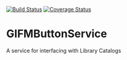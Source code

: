 [![Build Status](https://github.com/TAMULib/GIFMButtonService/workflows/Build/badge.svg)](https://github.com/TAMULib/GIFMButtonService/actions?query=workflow%3ABuild)
[![Coverage Status](https://coveralls.io/repos/github/TAMULib/GIFMButtonService/badge.svg)](https://coveralls.io/github/TAMULib/GIFMButtonService)

# GIFMButtonService
A service for interfacing with Library Catalogs
